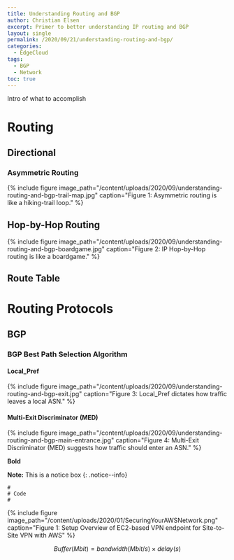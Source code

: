 ```yaml
---
title: Understanding Routing and BGP
author: Christian Elsen
excerpt: Primer to better understanding IP routing and BGP
layout: single
permalink: /2020/09/21/understanding-routing-and-bgp/
categories:
  - EdgeCloud
tags:
  - BGP
  - Network
toc: true
---
```


Intro of what to accomplish

# Routing

## Directional

### Asymmetric Routing

{% include figure image_path="/content/uploads/2020/09/understanding-routing-and-bgp-trail-map.jpg" caption="Figure 1: Asymmetric routing is like a hiking-trail loop." %}

## Hop-by-Hop Routing

{% include figure image_path="/content/uploads/2020/09/understanding-routing-and-bgp-boardgame.jpg" caption="Figure 2: IP Hop-by-Hop routing is like a boardgame." %}

## Route Table

# Routing Protocols

## BGP

### BGP Best Path Selection Algorithm

#### Local_Pref

{% include figure image_path="/content/uploads/2020/09/understanding-routing-and-bgp-exit.jpg" caption="Figure 3: Local_Pref dictates how traffic leaves a local ASN." %}

#### Multi-Exit Discriminator (MED)

{% include figure image_path="/content/uploads/2020/09/understanding-routing-and-bgp-main-entrance.jpg" caption="Figure 4: Multi-Exit Discriminator (MED) suggests how traffic should enter an ASN." %}

**Bold**

**Note:** This is a notice box
{: .notice--info}

```
#
# Code
#

```

{% include figure image_path="/content/uploads/2020/01/SecuringYourAWSNetwork.png" caption="Figure 1: Setup Overview of EC2-based VPN endpoint for Site-to-Site VPN with AWS" %}

$$
   Buffer (Mbit) = bandwidth (Mbit/s) × delay (s)
$$

